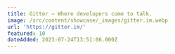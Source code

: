 ```yaml
---
title: Gitter — Where developers come to talk.
image: /src/content/showcase/_images/gitter.im.webp
url: 'https://gitter.im/'
featured: 10
dateAdded: 2023-07-24T13:51:06.000Z
---
```



